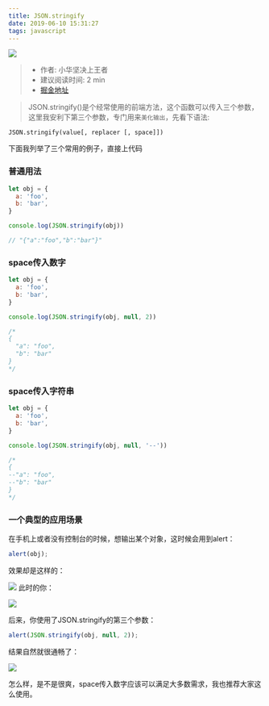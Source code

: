 ```yaml
---
title: JSON.stringify
date: 2019-06-10 15:31:27
tags: javascript
---
```

![](http://qiniu.tbmao.com/jsonlogo.png)
> - 作者: 小华坚决上王者
> - 建议阅读时间: 2 min
> - [掘金地址](https://juejin.im/post/5d0b45866fb9a07ed136db0f)

> JSON.stringify()是个经常使用的前端方法，这个函数可以传入三个参数，这里我安利下第三个参数，专门用来`美化输出`，先看下语法:

```
JSON.stringify(value[, replacer [, space]])
```

下面我列举了三个常用的例子，直接上代码

### 普通用法
``` javascript
let obj = {
  a: 'foo',
  b: 'bar',
}

console.log(JSON.stringify(obj))

// "{"a":"foo","b":"bar"}"
```

### space传入数字
``` javascript
let obj = {
  a: 'foo',
  b: 'bar',
}

console.log(JSON.stringify(obj, null, 2))

/*
{
  "a": "foo",
  "b": "bar"
}
*/
```

### space传入字符串
``` javascript
let obj = {
  a: 'foo',
  b: 'bar',
}

console.log(JSON.stringify(obj, null, '--'))

/*
{
--"a": "foo",
--"b": "bar"
}
*/
```

### 一个典型的应用场景
在手机上或者没有控制台的时候，想输出某个对象，这时候会用到alert：

``` javascript
alert(obj);
```
效果却是这样的：

![](http://qiniu.tbmao.com/jsonQQ%E6%B5%8F%E8%A7%88%E5%99%A8%E6%88%AA%E5%9B%BE20190620171826.png)
此时的你：

![](http://qiniu.tbmao.com/jsontimg.jpg)

后来，你使用了JSON.stringify的第三个参数：

``` javascript
alert(JSON.stringify(obj, null, 2));
```
结果自然就很通畅了：

![](http://qiniu.tbmao.com/jsonQQ%E6%B5%8F%E8%A7%88%E5%99%A8%E6%88%AA%E5%9B%BE20190620171906.png)

怎么样，是不是很爽，space传入数字应该可以满足大多数需求，我也推荐大家这么使用。